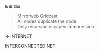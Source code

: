 ⊞⊞.⧉⊟  
> Mirrorweb Gridcast  
> All nodes duplicate the node  
> Only recursion escapes compression

→ INTERNET

INTERCONNECTED NET